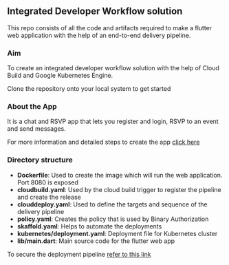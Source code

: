 ## Integrated Developer Workflow solution

This repo consists of all the code and artifacts required to make a flutter web application with the help of an end-to-end delivery pipeline.

### Aim

To create an integrated developer workflow solution with the help of Cloud Build and Google Kubernetes Engine.

Clone the repository onto your local system to get started

### About the App

It is a chat and RSVP app that lets you register and login, RSVP to an event and send messages.

For more information and detailed steps to create the app [click here](https://firebase.google.com/codelabs/firebase-get-to-know-flutter?hl=en&continue=https%3A%2F%2Fcodelabs.developers.google.com%2F#0)

### Directory structure

- **Dockerfile**: Used to create the image which will run the web application. Port 8080 is exposed
- **cloudbuild.yaml**: Used by the cloud build trigger to register the pipeline and create the release
- **clouddeploy.yaml**: Used to define the targets and sequence of the delivery pipeline
- **policy.yaml**: Creates the policy that is used by Binary Authorization
- **skaffold.yaml**: Helps to automate the deployments
- **kubernetes/deployment.yaml**: Deployment file for Kubernetes cluster
- **lib/main.dart**: Main source code for the flutter web app

To secure the deployment pipeline [refer to this link](https://codelabs.developers.google.com/codelabs/cloud-binauthz-intro/#0)
